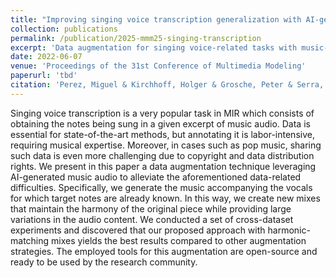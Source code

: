 ```yaml
---
title: "Improving singing voice transcription generalization with AI-generated accompaniments"
collection: publications
permalink: /publication/2025-mmm25-singing-transcription
excerpt: 'Data augmentation for singing voice-related tasks with music-realistic scenarios through AI-generated music accompaniments.'
date: 2022-06-07
venue: 'Proceedings of the 31st Conference of Multimedia Modeling'
paperurl: 'tbd'
citation: 'Perez, Miguel & Kirchhoff, Holger & Grosche, Peter & Serra, Xavier (2025) &quot;Improving singing voice transcription generalization with AI-generated accompaniments &quot; <i>Proceedings of the 31st conference of Multimedia Modeling, Nara (Japan)</i>.'
---
```

Singing voice transcription is a very popular task in MIR which consists of obtaining the notes being sung in a given excerpt of music audio. 
Data is essential for state-of-the-art methods, but annotating it is labor-intensive, requiring musical expertise.
Moreover, in cases such as pop music, sharing such data is even more challenging due to copyright and data distribution rights. 
We present in this paper a data augmentation technique leveraging AI-generated music audio to alleviate the aforementioned data-related difficulties. 
Specifically, we generate the music accompanying the vocals for which target notes are already known. 
In this way, we create new mixes that maintain the harmony of the original piece while providing large variations in the audio content. 
We conducted a set of cross-dataset experiments and discovered that our proposed approach with harmonic-matching mixes yields the best results compared to other augmentation strategies.
The employed tools for this augmentation are open-source and ready to be used by the research community.
